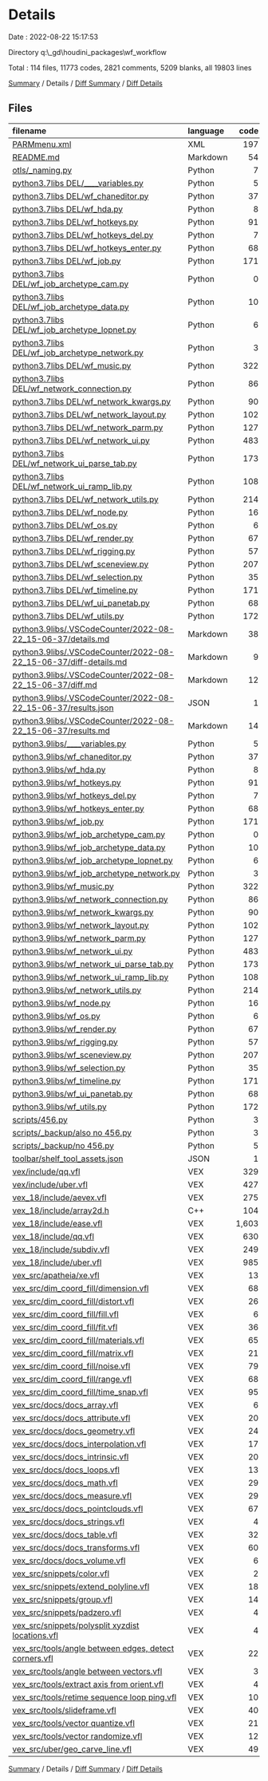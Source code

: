 # Details

Date : 2022-08-22 15:17:53

Directory q:\\_gd\\houdini_packages\\wf_workflow

Total : 114 files,  11773 codes, 2821 comments, 5209 blanks, all 19803 lines

[Summary](results.md) / Details / [Diff Summary](diff.md) / [Diff Details](diff-details.md)

## Files
| filename | language | code | comment | blank | total |
| :--- | :--- | ---: | ---: | ---: | ---: |
| [PARMmenu.xml](/PARMmenu.xml) | XML | 197 | 0 | 69 | 266 |
| [README.md](/README.md) | Markdown | 54 | 0 | 5 | 59 |
| [otls/_naming.py](/otls/_naming.py) | Python | 7 | 0 | 5 | 12 |
| [python3.7libs DEL/____variables.py](/python3.7libs%20DEL/____variables.py) | Python | 5 | 8 | 10 | 23 |
| [python3.7libs DEL/wf_chaneditor.py](/python3.7libs%20DEL/wf_chaneditor.py) | Python | 37 | 8 | 13 | 58 |
| [python3.7libs DEL/wf_hda.py](/python3.7libs%20DEL/wf_hda.py) | Python | 8 | 7 | 9 | 24 |
| [python3.7libs DEL/wf_hotkeys.py](/python3.7libs%20DEL/wf_hotkeys.py) | Python | 91 | 29 | 71 | 191 |
| [python3.7libs DEL/wf_hotkeys_del.py](/python3.7libs%20DEL/wf_hotkeys_del.py) | Python | 7 | 0 | 6 | 13 |
| [python3.7libs DEL/wf_hotkeys_enter.py](/python3.7libs%20DEL/wf_hotkeys_enter.py) | Python | 68 | 30 | 34 | 132 |
| [python3.7libs DEL/wf_job.py](/python3.7libs%20DEL/wf_job.py) | Python | 171 | 71 | 120 | 362 |
| [python3.7libs DEL/wf_job_archetype_cam.py](/python3.7libs%20DEL/wf_job_archetype_cam.py) | Python | 0 | 0 | 1 | 1 |
| [python3.7libs DEL/wf_job_archetype_data.py](/python3.7libs%20DEL/wf_job_archetype_data.py) | Python | 10 | 8 | 6 | 24 |
| [python3.7libs DEL/wf_job_archetype_lopnet.py](/python3.7libs%20DEL/wf_job_archetype_lopnet.py) | Python | 6 | 0 | 2 | 8 |
| [python3.7libs DEL/wf_job_archetype_network.py](/python3.7libs%20DEL/wf_job_archetype_network.py) | Python | 3 | 0 | 5 | 8 |
| [python3.7libs DEL/wf_music.py](/python3.7libs%20DEL/wf_music.py) | Python | 322 | 103 | 162 | 587 |
| [python3.7libs DEL/wf_network_connection.py](/python3.7libs%20DEL/wf_network_connection.py) | Python | 86 | 7 | 25 | 118 |
| [python3.7libs DEL/wf_network_kwargs.py](/python3.7libs%20DEL/wf_network_kwargs.py) | Python | 90 | 0 | 27 | 117 |
| [python3.7libs DEL/wf_network_layout.py](/python3.7libs%20DEL/wf_network_layout.py) | Python | 102 | 44 | 48 | 194 |
| [python3.7libs DEL/wf_network_parm.py](/python3.7libs%20DEL/wf_network_parm.py) | Python | 127 | 25 | 51 | 203 |
| [python3.7libs DEL/wf_network_ui.py](/python3.7libs%20DEL/wf_network_ui.py) | Python | 483 | 52 | 168 | 703 |
| [python3.7libs DEL/wf_network_ui_parse_tab.py](/python3.7libs%20DEL/wf_network_ui_parse_tab.py) | Python | 173 | 49 | 73 | 295 |
| [python3.7libs DEL/wf_network_ui_ramp_lib.py](/python3.7libs%20DEL/wf_network_ui_ramp_lib.py) | Python | 108 | 5 | 36 | 149 |
| [python3.7libs DEL/wf_network_utils.py](/python3.7libs%20DEL/wf_network_utils.py) | Python | 214 | 41 | 90 | 345 |
| [python3.7libs DEL/wf_node.py](/python3.7libs%20DEL/wf_node.py) | Python | 16 | 2 | 12 | 30 |
| [python3.7libs DEL/wf_os.py](/python3.7libs%20DEL/wf_os.py) | Python | 6 | 3 | 3 | 12 |
| [python3.7libs DEL/wf_render.py](/python3.7libs%20DEL/wf_render.py) | Python | 67 | 24 | 35 | 126 |
| [python3.7libs DEL/wf_rigging.py](/python3.7libs%20DEL/wf_rigging.py) | Python | 57 | 8 | 29 | 94 |
| [python3.7libs DEL/wf_sceneview.py](/python3.7libs%20DEL/wf_sceneview.py) | Python | 207 | 20 | 75 | 302 |
| [python3.7libs DEL/wf_selection.py](/python3.7libs%20DEL/wf_selection.py) | Python | 35 | 30 | 23 | 88 |
| [python3.7libs DEL/wf_timeline.py](/python3.7libs%20DEL/wf_timeline.py) | Python | 171 | 56 | 83 | 310 |
| [python3.7libs DEL/wf_ui_panetab.py](/python3.7libs%20DEL/wf_ui_panetab.py) | Python | 68 | 61 | 58 | 187 |
| [python3.7libs DEL/wf_utils.py](/python3.7libs%20DEL/wf_utils.py) | Python | 172 | 16 | 61 | 249 |
| [python3.9libs/.VSCodeCounter/2022-08-22_15-06-37/details.md](/python3.9libs/.VSCodeCounter/2022-08-22_15-06-37/details.md) | Markdown | 38 | 0 | 6 | 44 |
| [python3.9libs/.VSCodeCounter/2022-08-22_15-06-37/diff-details.md](/python3.9libs/.VSCodeCounter/2022-08-22_15-06-37/diff-details.md) | Markdown | 9 | 0 | 6 | 15 |
| [python3.9libs/.VSCodeCounter/2022-08-22_15-06-37/diff.md](/python3.9libs/.VSCodeCounter/2022-08-22_15-06-37/diff.md) | Markdown | 12 | 0 | 7 | 19 |
| [python3.9libs/.VSCodeCounter/2022-08-22_15-06-37/results.json](/python3.9libs/.VSCodeCounter/2022-08-22_15-06-37/results.json) | JSON | 1 | 0 | 0 | 1 |
| [python3.9libs/.VSCodeCounter/2022-08-22_15-06-37/results.md](/python3.9libs/.VSCodeCounter/2022-08-22_15-06-37/results.md) | Markdown | 14 | 0 | 7 | 21 |
| [python3.9libs/____variables.py](/python3.9libs/____variables.py) | Python | 5 | 8 | 10 | 23 |
| [python3.9libs/wf_chaneditor.py](/python3.9libs/wf_chaneditor.py) | Python | 37 | 8 | 13 | 58 |
| [python3.9libs/wf_hda.py](/python3.9libs/wf_hda.py) | Python | 8 | 7 | 9 | 24 |
| [python3.9libs/wf_hotkeys.py](/python3.9libs/wf_hotkeys.py) | Python | 91 | 29 | 71 | 191 |
| [python3.9libs/wf_hotkeys_del.py](/python3.9libs/wf_hotkeys_del.py) | Python | 7 | 0 | 6 | 13 |
| [python3.9libs/wf_hotkeys_enter.py](/python3.9libs/wf_hotkeys_enter.py) | Python | 68 | 30 | 34 | 132 |
| [python3.9libs/wf_job.py](/python3.9libs/wf_job.py) | Python | 171 | 71 | 120 | 362 |
| [python3.9libs/wf_job_archetype_cam.py](/python3.9libs/wf_job_archetype_cam.py) | Python | 0 | 0 | 1 | 1 |
| [python3.9libs/wf_job_archetype_data.py](/python3.9libs/wf_job_archetype_data.py) | Python | 10 | 8 | 6 | 24 |
| [python3.9libs/wf_job_archetype_lopnet.py](/python3.9libs/wf_job_archetype_lopnet.py) | Python | 6 | 0 | 2 | 8 |
| [python3.9libs/wf_job_archetype_network.py](/python3.9libs/wf_job_archetype_network.py) | Python | 3 | 0 | 5 | 8 |
| [python3.9libs/wf_music.py](/python3.9libs/wf_music.py) | Python | 322 | 103 | 162 | 587 |
| [python3.9libs/wf_network_connection.py](/python3.9libs/wf_network_connection.py) | Python | 86 | 7 | 25 | 118 |
| [python3.9libs/wf_network_kwargs.py](/python3.9libs/wf_network_kwargs.py) | Python | 90 | 0 | 27 | 117 |
| [python3.9libs/wf_network_layout.py](/python3.9libs/wf_network_layout.py) | Python | 102 | 44 | 48 | 194 |
| [python3.9libs/wf_network_parm.py](/python3.9libs/wf_network_parm.py) | Python | 127 | 25 | 51 | 203 |
| [python3.9libs/wf_network_ui.py](/python3.9libs/wf_network_ui.py) | Python | 483 | 52 | 168 | 703 |
| [python3.9libs/wf_network_ui_parse_tab.py](/python3.9libs/wf_network_ui_parse_tab.py) | Python | 173 | 49 | 73 | 295 |
| [python3.9libs/wf_network_ui_ramp_lib.py](/python3.9libs/wf_network_ui_ramp_lib.py) | Python | 108 | 5 | 36 | 149 |
| [python3.9libs/wf_network_utils.py](/python3.9libs/wf_network_utils.py) | Python | 214 | 41 | 90 | 345 |
| [python3.9libs/wf_node.py](/python3.9libs/wf_node.py) | Python | 16 | 2 | 12 | 30 |
| [python3.9libs/wf_os.py](/python3.9libs/wf_os.py) | Python | 6 | 3 | 3 | 12 |
| [python3.9libs/wf_render.py](/python3.9libs/wf_render.py) | Python | 67 | 24 | 35 | 126 |
| [python3.9libs/wf_rigging.py](/python3.9libs/wf_rigging.py) | Python | 57 | 8 | 29 | 94 |
| [python3.9libs/wf_sceneview.py](/python3.9libs/wf_sceneview.py) | Python | 207 | 20 | 75 | 302 |
| [python3.9libs/wf_selection.py](/python3.9libs/wf_selection.py) | Python | 35 | 30 | 23 | 88 |
| [python3.9libs/wf_timeline.py](/python3.9libs/wf_timeline.py) | Python | 171 | 56 | 83 | 310 |
| [python3.9libs/wf_ui_panetab.py](/python3.9libs/wf_ui_panetab.py) | Python | 68 | 61 | 58 | 187 |
| [python3.9libs/wf_utils.py](/python3.9libs/wf_utils.py) | Python | 172 | 16 | 61 | 249 |
| [scripts/456.py](/scripts/456.py) | Python | 3 | 1 | 2 | 6 |
| [scripts/_backup/also no 456.py](/scripts/_backup/also%20no%20456.py) | Python | 3 | 4 | 3 | 10 |
| [scripts/_backup/no 456.py](/scripts/_backup/no%20456.py) | Python | 5 | 7 | 4 | 16 |
| [toolbar/shelf_tool_assets.json](/toolbar/shelf_tool_assets.json) | JSON | 1 | 0 | 0 | 1 |
| [vex/include/qq.vfl](/vex/include/qq.vfl) | VEX | 329 | 48 | 210 | 587 |
| [vex/include/uber.vfl](/vex/include/uber.vfl) | VEX | 427 | 156 | 261 | 844 |
| [vex_18/include/aevex.vfl](/vex_18/include/aevex.vfl) | VEX | 275 | 46 | 62 | 383 |
| [vex_18/include/array2d.h](/vex_18/include/array2d.h) | C++ | 104 | 15 | 19 | 138 |
| [vex_18/include/ease.vfl](/vex_18/include/ease.vfl) | VEX | 1,603 | 276 | 403 | 2,282 |
| [vex_18/include/qq.vfl](/vex_18/include/qq.vfl) | VEX | 630 | 84 | 363 | 1,077 |
| [vex_18/include/subdiv.vfl](/vex_18/include/subdiv.vfl) | VEX | 249 | 41 | 29 | 319 |
| [vex_18/include/uber.vfl](/vex_18/include/uber.vfl) | VEX | 985 | 277 | 551 | 1,813 |
| [vex_src/apatheia/xe.vfl](/vex_src/apatheia/xe.vfl) | VEX | 13 | 3 | 8 | 24 |
| [vex_src/dim_coord_fill/dimension.vfl](/vex_src/dim_coord_fill/dimension.vfl) | VEX | 68 | 17 | 35 | 120 |
| [vex_src/dim_coord_fill/distort.vfl](/vex_src/dim_coord_fill/distort.vfl) | VEX | 26 | 12 | 19 | 57 |
| [vex_src/dim_coord_fill/fill.vfl](/vex_src/dim_coord_fill/fill.vfl) | VEX | 6 | 3 | 3 | 12 |
| [vex_src/dim_coord_fill/fit.vfl](/vex_src/dim_coord_fill/fit.vfl) | VEX | 36 | 26 | 13 | 75 |
| [vex_src/dim_coord_fill/materials.vfl](/vex_src/dim_coord_fill/materials.vfl) | VEX | 65 | 17 | 35 | 117 |
| [vex_src/dim_coord_fill/matrix.vfl](/vex_src/dim_coord_fill/matrix.vfl) | VEX | 21 | 29 | 19 | 69 |
| [vex_src/dim_coord_fill/noise.vfl](/vex_src/dim_coord_fill/noise.vfl) | VEX | 79 | 31 | 24 | 134 |
| [vex_src/dim_coord_fill/range.vfl](/vex_src/dim_coord_fill/range.vfl) | VEX | 68 | 34 | 41 | 143 |
| [vex_src/dim_coord_fill/time_snap.vfl](/vex_src/dim_coord_fill/time_snap.vfl) | VEX | 95 | 22 | 39 | 156 |
| [vex_src/docs/docs_array.vfl](/vex_src/docs/docs_array.vfl) | VEX | 6 | 7 | 3 | 16 |
| [vex_src/docs/docs_attribute.vfl](/vex_src/docs/docs_attribute.vfl) | VEX | 20 | 23 | 9 | 52 |
| [vex_src/docs/docs_geometry.vfl](/vex_src/docs/docs_geometry.vfl) | VEX | 24 | 16 | 18 | 58 |
| [vex_src/docs/docs_interpolation.vfl](/vex_src/docs/docs_interpolation.vfl) | VEX | 17 | 13 | 9 | 39 |
| [vex_src/docs/docs_intrinsic.vfl](/vex_src/docs/docs_intrinsic.vfl) | VEX | 20 | 9 | 18 | 47 |
| [vex_src/docs/docs_loops.vfl](/vex_src/docs/docs_loops.vfl) | VEX | 13 | 7 | 5 | 25 |
| [vex_src/docs/docs_math.vfl](/vex_src/docs/docs_math.vfl) | VEX | 29 | 7 | 12 | 48 |
| [vex_src/docs/docs_measure.vfl](/vex_src/docs/docs_measure.vfl) | VEX | 29 | 10 | 15 | 54 |
| [vex_src/docs/docs_pointclouds.vfl](/vex_src/docs/docs_pointclouds.vfl) | VEX | 67 | 17 | 38 | 122 |
| [vex_src/docs/docs_strings.vfl](/vex_src/docs/docs_strings.vfl) | VEX | 4 | 3 | 2 | 9 |
| [vex_src/docs/docs_table.vfl](/vex_src/docs/docs_table.vfl) | VEX | 32 | 38 | 14 | 84 |
| [vex_src/docs/docs_transforms.vfl](/vex_src/docs/docs_transforms.vfl) | VEX | 60 | 42 | 40 | 142 |
| [vex_src/docs/docs_volume.vfl](/vex_src/docs/docs_volume.vfl) | VEX | 6 | 7 | 2 | 15 |
| [vex_src/snippets/color.vfl](/vex_src/snippets/color.vfl) | VEX | 2 | 3 | 1 | 6 |
| [vex_src/snippets/extend_polyline.vfl](/vex_src/snippets/extend_polyline.vfl) | VEX | 18 | 3 | 7 | 28 |
| [vex_src/snippets/group.vfl](/vex_src/snippets/group.vfl) | VEX | 14 | 6 | 5 | 25 |
| [vex_src/snippets/padzero.vfl](/vex_src/snippets/padzero.vfl) | VEX | 4 | 3 | 2 | 9 |
| [vex_src/snippets/polysplit xyzdist locations.vfl](/vex_src/snippets/polysplit%20xyzdist%20locations.vfl) | VEX | 4 | 5 | 2 | 11 |
| [vex_src/tools/angle between edges, detect corners.vfl](/vex_src/tools/angle%20between%20edges,%20detect%20corners.vfl) | VEX | 22 | 4 | 10 | 36 |
| [vex_src/tools/angle between vectors.vfl](/vex_src/tools/angle%20between%20vectors.vfl) | VEX | 3 | 3 | 2 | 8 |
| [vex_src/tools/extract axis from orient.vfl](/vex_src/tools/extract%20axis%20from%20orient.vfl) | VEX | 4 | 3 | 3 | 10 |
| [vex_src/tools/retime sequence loop ping.vfl](/vex_src/tools/retime%20sequence%20loop%20ping.vfl) | VEX | 10 | 3 | 5 | 18 |
| [vex_src/tools/slideframe.vfl](/vex_src/tools/slideframe.vfl) | VEX | 40 | 5 | 17 | 62 |
| [vex_src/tools/vector quantize.vfl](/vex_src/tools/vector%20quantize.vfl) | VEX | 21 | 3 | 15 | 39 |
| [vex_src/tools/vector randomize.vfl](/vex_src/tools/vector%20randomize.vfl) | VEX | 12 | 5 | 7 | 24 |
| [vex_src/uber/geo_carve_line.vfl](/vex_src/uber/geo_carve_line.vfl) | VEX | 49 | 13 | 28 | 90 |

[Summary](results.md) / Details / [Diff Summary](diff.md) / [Diff Details](diff-details.md)